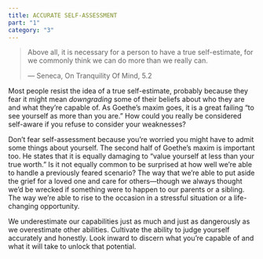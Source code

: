 ```yaml
---
title: ACCURATE SELF-ASSESSMENT
part: "1"
category: "3"
---
```


> Above all, it is necessary for a person to have a true self-estimate, for we commonly think we can do more than we really can.
>
> — Seneca, On Tranquility Of Mind, 5.2

Most people resist the idea of a true self-estimate, probably because they fear it might mean _downgrading_ some of their beliefs about who they are and what they’re capable of. As Goethe’s maxim goes, it is a great failing “to see yourself as more than you are.” How could you really be considered self-aware if you refuse to consider your weaknesses?

Don’t fear self-assessment because you’re worried you might have to admit some things about yourself. The second half of Goethe’s maxim is important too. He states that it is equally damaging to “value yourself at less than your true worth.” Is it not equally common to be surprised at how well we’re able to handle a previously feared scenario? The way that we’re able to put aside the grief for a loved one and care for others—though we always thought we’d be wrecked if something were to happen to our parents or a sibling. The way we’re able to rise to the occasion in a stressful situation or a life-changing opportunity.

We underestimate our capabilities just as much and just as dangerously as we overestimate other abilities. Cultivate the ability to judge yourself accurately and honestly. Look inward to discern what you’re capable of and what it will take to unlock that potential.
